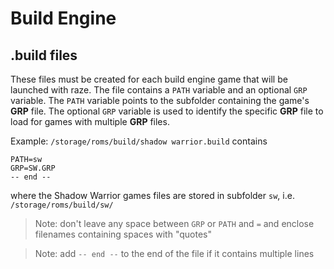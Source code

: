 # Build Engine

## .build files
These files must be created for each build engine game that will be launched with raze. The file contains a `PATH` variable and an optional `GRP` variable. The `PATH` variable points to the subfolder containing the game's **GRP** file. The optional `GRP` variable is used to identify the specific **GRP** file to load for games with multiple **GRP** files.

Example: `/storage/roms/build/shadow warrior.build` contains
```
PATH=sw
GRP=SW.GRP
-- end --
```
where the Shadow Warrior games files are stored in subfolder `sw`, i.e. `/storage/roms/build/sw/`
> Note: don't leave any space between `GRP` or `PATH` and `=` and enclose filenames containing spaces with "quotes"

> Note: add `-- end --` to the end of the file if it contains multiple lines